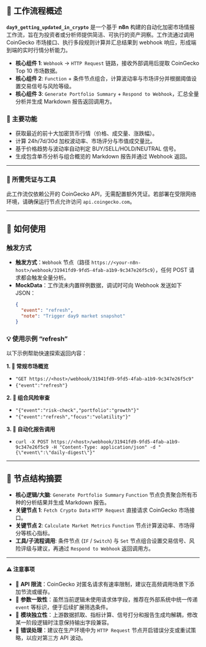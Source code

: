 ## 🚀 工作流程概述

**`day9_getting_updated_in_crypto`** 是一个基于 **n8n** 构建的自动化加密市场情报工作流，旨在为投资者或分析师提供简洁、可执行的资产洞察。工作流通过调用 CoinGecko 市场接口、执行多段规则计算并汇总结果到 webhook 响应，形成端到端的实时行情分析能力。

- **核心组件 1**: `Webhook` → `HTTP Request` 链路，接收外部调用后提取 CoinGecko Top 10 市场数据。
- **核心组件 2**: `Function` + 条件节点组合，计算波动率与市场评分并根据阈值设置交易信号与风险等级。
- **核心组件 3**: `Generate Portfolio Summary` + `Respond to Webhook`，汇总全量分析并生成 Markdown 报告返回调用方。

### 🎯 主要功能

- 获取最近的前十大加密货币行情（价格、成交量、涨跌幅）。
- 计算 24h/7d/30d 加权波动率、市场评分与市值成交量比。
- 基于价格趋势与波动率自动判定 BUY/SELL/HOLD/NEUTRAL 信号。
- 生成包含单币分析与组合概览的 Markdown 报告并通过 Webhook 返回。

---

### 🔌 所需凭证与工具

此工作流仅依赖公开的 CoinGecko API，无需配置额外凭证。若部署在受限网络环境，请确保运行节点允许访问 `api.coingecko.com`。

---

## 📌 如何使用

### 触发方式
- **触发方式**：`Webhook` 节点（路径 `https://<your-n8n-host>/webhook/31941fd9-9fd5-4fab-a1b9-9c347e26f5c9`），任何 POST 请求都会触发全量分析。
- **MockData**：工作流未内置样例数据，调试时可向 Webhook 发送如下 JSON：
  ```json
  {
    "event": "refresh",
    "note": "Trigger day9 market snapshot"
  }
  ```

### 💡 使用示例 “refresh”

以下示例帮助快速探索返回内容：

**1. 💬 常规市场概览**
  - `"GET https://<host>/webhook/31941fd9-9fd5-4fab-a1b9-9c347e26f5c9"`
  - `{"event":"refresh"}`

**2. 💬 组合风险审查**
  - `"{"event":"risk-check","portfolio":"growth"}"`
  - `"{"event":"refresh","focus":"volatility"}"`

**3. 💬 自动化报告调用**
  - `curl -X POST https://<host>/webhook/31941fd9-9fd5-4fab-a1b9-9c347e26f5c9 -H "Content-Type: application/json" -d "{\"event\":\"daily-digest\"}"`

---

## 🧠 节点结构摘要

- **核心逻辑/大脑**: `Generate Portfolio Summary` `Function` 节点负责聚合所有币种的分析结果并生成 Markdown 报告。
- **关键节点 1**: `Fetch Crypto Data` `HTTP Request` 直接请求 CoinGecko 市场接口。
- **关键节点 2**: `Calculate Market Metrics` `Function` 节点计算波动率、市场得分等核心指标。
- **工具/子流程调用**: 条件节点 (`IF` / `Switch`) 与 `Set` 节点组合设置交易信号、风险评级与建议，再通过 `Respond to Webhook` 返回调用方。

---

#### ⚠️ 注意事项

- 📎 **API 限流**：CoinGecko 对匿名请求有速率限制，建议在高频调用场景下添加节流或缓存。
- 📍 **参数一致性**：虽然当前逻辑未使用请求体字段，推荐在外部系统中统一传递 `event` 等标识，便于后续扩展筛选条件。
- 🧩 **模块独立性**：上游数据抓取、指标计算、信号打分和报告生成均解耦，修改某一阶段逻辑时注意保持输出字段兼容。
- 🚨 **错误处理**：建议在生产环境中为 `HTTP Request` 节点开启错误分支或重试策略，以应对第三方 API 波动。
